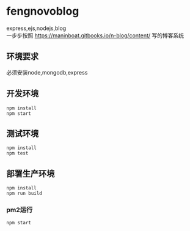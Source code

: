 # fengnovoblog
express,ejs,nodejs,blog  
一步步按照 https://maninboat.gitbooks.io/n-blog/content/ 写的博客系统

## 环境要求  
必须安装node,mongodb,express

## 开发环境  
```
npm install  
npm start  
```

## 测试环境
```
npm install  
npm test  
```


## 部署生产环境
```
npm install  
npm run build  
```

### pm2运行  
```  
npm start  
```